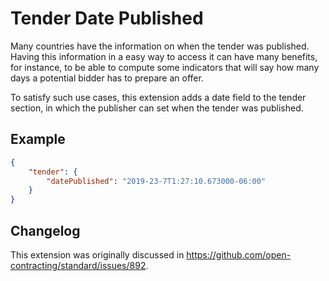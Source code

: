 # Tender Date Published 

Many countries have the information on when the tender was published. Having this information in a easy way to access it can have many benefits, for instance, to be able to compute some indicators that will say how many days a potential bidder has to prepare an offer.

To satisfy such use cases, this extension adds a date field to the tender section, in which the publisher can set when the tender was published.

## Example

```json
{
	"tender": {
		"datePublished": "2019-23-7T1:27:10.673000-06:00"
	}
}
```

## Changelog

This extension was originally discussed in <https://github.com/open-contracting/standard/issues/892>.